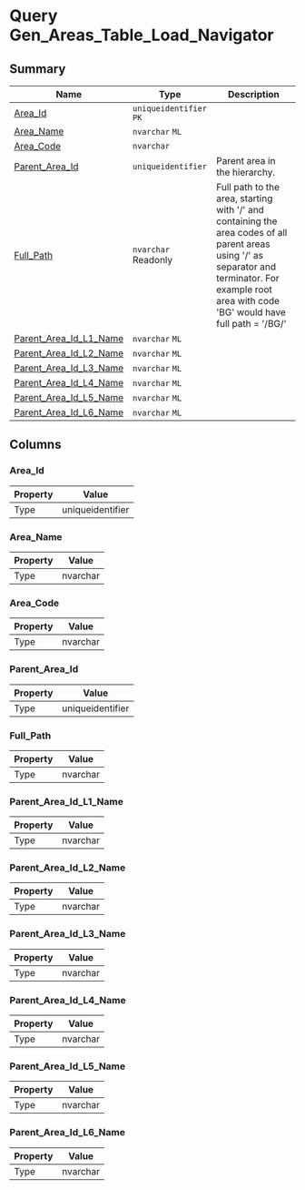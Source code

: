 # Query Gen_Areas_Table_Load_Navigator


## Summary

| Name | Type | Description |
| - | - | --- |
|[Area_Id](#area_id)|`uniqueidentifier` `PK`||
|[Area_Name](#area_name)|`nvarchar` `ML`||
|[Area_Code](#area_code)|`nvarchar` ||
|[Parent_Area_Id](#parent_area_id)|`uniqueidentifier` |Parent area in the hierarchy.|
|[Full_Path](#full_path)|`nvarchar` Readonly|Full path to the area, starting with '/' and containing the area codes of all parent areas using '/' as separator and terminator. For example root area with code 'BG' would have full path = '/BG/'|
|[Parent_Area_Id_L1_Name](#parent_area_id_l1_name)|`nvarchar` `ML`||
|[Parent_Area_Id_L2_Name](#parent_area_id_l2_name)|`nvarchar` `ML`||
|[Parent_Area_Id_L3_Name](#parent_area_id_l3_name)|`nvarchar` `ML`||
|[Parent_Area_Id_L4_Name](#parent_area_id_l4_name)|`nvarchar` `ML`||
|[Parent_Area_Id_L5_Name](#parent_area_id_l5_name)|`nvarchar` `ML`||
|[Parent_Area_Id_L6_Name](#parent_area_id_l6_name)|`nvarchar` `ML`||

## Columns

### Area_Id

| Property | Value |
| - | - |
|Type|uniqueidentifier|

### Area_Name

| Property | Value |
| - | - |
|Type|nvarchar|

### Area_Code

| Property | Value |
| - | - |
|Type|nvarchar|

### Parent_Area_Id

| Property | Value |
| - | - |
|Type|uniqueidentifier|

### Full_Path

| Property | Value |
| - | - |
|Type|nvarchar|

### Parent_Area_Id_L1_Name

| Property | Value |
| - | - |
|Type|nvarchar|

### Parent_Area_Id_L2_Name

| Property | Value |
| - | - |
|Type|nvarchar|

### Parent_Area_Id_L3_Name

| Property | Value |
| - | - |
|Type|nvarchar|

### Parent_Area_Id_L4_Name

| Property | Value |
| - | - |
|Type|nvarchar|

### Parent_Area_Id_L5_Name

| Property | Value |
| - | - |
|Type|nvarchar|

### Parent_Area_Id_L6_Name

| Property | Value |
| - | - |
|Type|nvarchar|


